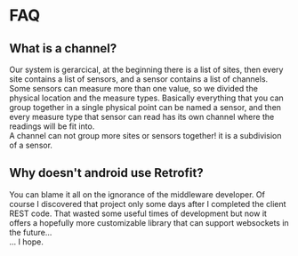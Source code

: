 # FAQ

## What is a channel?
Our system is gerarcical, at the beginning there is a list of sites,
then every site contains a list of sensors, and a sensor contains a list of
channels. Some sensors can measure more than one value, so we divided the
physical location and the measure types. Basically everything that you can group
together in a single physical point can be named a sensor, and then every
measure type that sensor can read has its own channel where the readings will
be fit into.<br>
A channel can not group more sites or sensors together! it is a subdivision of
a sensor.

## Why doesn't android use Retrofit?
You can blame it all on the ignorance of the middleware developer.
Of course I discovered that project only some days after I completed the
client REST code. That wasted some useful times of development but now it offers
a hopefully more customizable library that can support websockets in the
future...<br> ... I hope.
